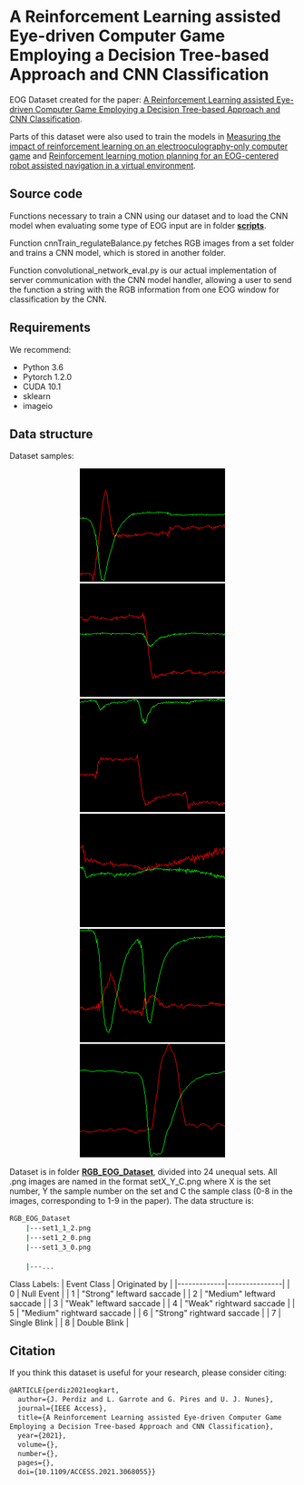 # A Reinforcement Learning assisted Eye-driven Computer Game Employing a Decision Tree-based Approach and CNN Classification
EOG Dataset created for the paper: [A Reinforcement Learning assisted Eye-driven Computer Game Employing a Decision Tree-based Approach and CNN Classification](https://ieeexplore.ieee.org/stamp/stamp.jsp?arnumber=9382978).


Parts of this dataset were also used to train the models in [Measuring the impact of reinforcement learning on an electrooculography-only computer game](https://ieeexplore.ieee.org/abstract/document/8401359/) and [Reinforcement learning motion planning for an EOG-centered robot assisted navigation in a virtual environment](https://ieeexplore.ieee.org/abstract/document/8956348/).





## Source code

Functions necessary to train a CNN using our dataset and to load the CNN model when evaluating some type of EOG input are in folder [**scripts**](/scripts).

Function cnnTrain_regulateBalance.py fetches RGB images from a set folder and trains a CNN model, which is stored in another folder.

Function convolutional_network_eval.py is our actual implementation of server communication with the CNN model handler,
allowing a user to send the function a string with the RGB information from one EOG window for classification by the CNN.



## Requirements
We recommend:
- Python 3.6
- Pytorch 1.2.0
- CUDA 10.1
- sklearn
- imageio

## Data structure
Dataset samples:
<p align="center">
  <img src="./RGB_EOG_Dataset/set1_17_0_sample.png" alt="set1_17_0_sample.png"/>
  <img src="./RGB_EOG_Dataset/set1_7_2_sample.png" alt="set1_7_2_sample.png"/>
  <img src="./RGB_EOG_Dataset/set1_1_2_sample.png" alt="set1_1_2_sample.png"/>
  <img src="./RGB_EOG_Dataset/set2_640_0_sample.png" alt="set2_640_0_sample.png"/>
  <img src="./RGB_EOG_Dataset/set1_210_8_sample.png" alt="set1_210_8_sample.png"/>
  <img src="./RGB_EOG_Dataset/set6_35_7_sample.png" alt="set6_35_7_sample.png"/>
</p>


Dataset is in folder [**RGB_EOG_Dataset**](/RGB_EOG_Dataset/RGB_EOG_dataset.rar), divided into 24 unequal sets. All .png images are named in the format
setX_Y_C.png
where X is the set number, Y the sample number on the set and C the sample class (0-8 in the images, corresponding to 1-9 in the paper).
The data structure is:

```bash
RGB_EOG_Dataset
    |---set1_1_2.png
    |---set1_2_0.png
    |---set1_3_0.png
    
    |---...
```
Class Labels:
| Event Class | Originated by |
|-------------|---------------|
| 0           |   Null Event             |
| 1           |    "Strong" leftward saccade             |
| 2           |    "Medium" leftward saccade            |
| 3           |    "Weak" leftward saccade            |
| 4           |     "Weak" rightward saccade          |
| 5           |     "Medium" rightward saccade          |
| 6           |     "Strong" rightward saccade          |
| 7           |       Single Blink          |
| 8           |      Double Blink         |

## Citation

If you think this dataset is useful for your research, please consider citing:

```
@ARTICLE{perdiz2021eogkart,
  author={J. Perdiz and L. Garrote and G. Pires and U. J. Nunes},
  journal={IEEE Access}, 
  title={A Reinforcement Learning assisted Eye-driven Computer Game Employing a Decision Tree-based Approach and CNN Classification}, 
  year={2021},
  volume={},
  number={},
  pages={},
  doi={10.1109/ACCESS.2021.3068055}}
 
